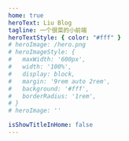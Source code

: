```yaml
---
home: true
heroText: Liu Blog
tagline: 一个很菜的小前端
heroTextStyle: { color: "#fff" }
# heroImage: /hero.png
# heroImageStyle: {
#   maxWidth: '600px',
#   width: '100%',
#   display: block,
#   margin: '9rem auto 2rem',
#   background: '#fff',
#   borderRadius: '1rem',
# }
# heroImage: ''

isShowTitleInHome: false
---
```

